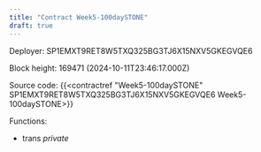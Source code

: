 ```yaml
---
title: "Contract Week5-100daySTONE"
draft: true
---
```

Deployer: SP1EMXT9RET8W5TXQ325BG3TJ6X15NXV5GKEGVQE6


 



Block height: 169471 (2024-10-11T23:46:17.000Z)

Source code: {{<contractref "Week5-100daySTONE" SP1EMXT9RET8W5TXQ325BG3TJ6X15NXV5GKEGVQE6 Week5-100daySTONE>}}

Functions:

* trans _private_
